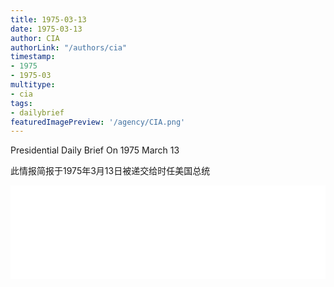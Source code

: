 ```yaml
---
title: 1975-03-13
date: 1975-03-13
author: CIA 
authorLink: "/authors/cia"
timestamp: 
- 1975
- 1975-03
multitype: 
- cia
tags: 
- dailybrief
featuredImagePreview: '/agency/CIA.png'
---
```



Presidential Daily Brief On 1975 March 13

此情报简报于1975年3月13日被递交给时任美国总统

<!--more-->





<div id="over" style="width:100%; overflow:hidden"> <iframe id="sFrame" name="sFrame" frameborder="no" border="0"  allowfullscreen marginwidth="0" scrolling="no" src = " /CIA/1975-03-13.html "  style = " position:absulute; width: 806px; top: 300;" > </iframe> </div>